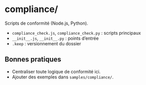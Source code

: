 # compliance/

Scripts de conformité (Node.js, Python).

- `compliance_check.js`, `compliance_check.py` : scripts principaux
- `__init__.js`, `__init__.py` : points d’entrée
- `.keep` : versionnement du dossier

## Bonnes pratiques
- Centraliser toute logique de conformité ici.
- Ajouter des exemples dans `samples/compliance/`.
